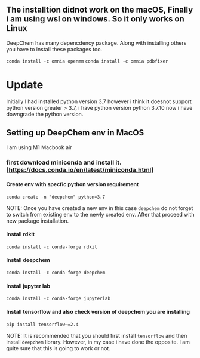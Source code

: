 ## The installtion didnot work on the macOS, Finally i am using wsl on windows. So it only works on Linux 
DeepChem has many depencdency package. Along with installing others you have to install these packages too. 

`conda install -c omnia openmm`
`conda install -c omnia pdbfixer`







# Update 
Initially I had installed python version 3.7 however i think it doesnot support python version greater > 3.7, i have python version python 3.7.10 now i have downgrade the python version. 





## Setting up DeepChem env in MacOS 
I am using M1 Macbook air 

### first download miniconda and install it. [https://docs.conda.io/en/latest/miniconda.html]

#### Create env with specfic python version requirement 
`conda create -n "deepchem" python=3.7`

NOTE: Once you have created a new env in this case `deepchem` do not forget to switch from existing env to the newly created env. After that proceed with new package installation. 

#### Install rdkit 
`conda install -c conda-forge rdkit`

#### Install deepchem 
`conda install -c conda-forge deepchem`

#### Install jupyter lab 
`conda install -c conda-forge jupyterlab` 

#### Install tensorflow and also check version of deepchem you are installing 
`pip install tensorflow~=2.4` 


NOTE: It is recommended that you should first install `tensorflow` and then install `deepchem` library. However, in my case i have done the opposite. I am quite sure that this is going to work or not. 


